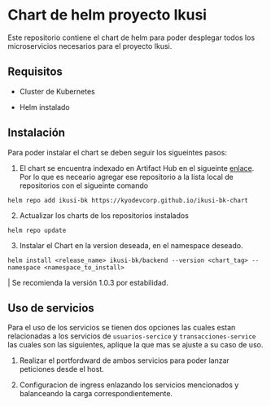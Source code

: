 # Chart de helm proyecto Ikusi

Este repositorio contiene el chart de helm para poder desplegar todos los microservicios necesarios para el proyecto Ikusi.

## Requisitos

- Cluster de Kubernetes

- Helm instalado

## Instalación

Para poder instalar el chart se deben seguir los sigueintes pasos:

1. El chart se encuentra indexado en Artifact Hub en el sigueinte [enlace](https://artifacthub.io/packages/helm/ikusi-bk-chart/backend). Por lo que es neceario agregar ese repositorio a la lista local de repositorios con el sigueinte comando

```
helm repo add ikusi-bk https://kyodevcorp.github.io/ikusi-bk-chart
```

2. Actualizar los charts de los repositorios instalados

```
helm repo update
```

3. Instalar el Chart en la version deseada, en el namespace deseado.

```
helm install <release_name> ikusi-bk/backend --version <chart_tag> --namespace <namespace_to_install>
```

| Se recomienda la versión 1.0.3 por estabilidad.

## Uso de servicios

Para el uso de los servicios se tienen dos opciones las cuales estan relacionadas a los servicios de `usuarios-sercice` y `transacciones-service` las cuales son las siguientes, aplique la que mas se ajuste a su caso de uso.

1. Realizar el portfordward de ambos servicios para poder lanzar peticiones desde el host.

2. Configuracion de ingress enlazando los servicios mencionados y balanceando la carga correspondientemente.